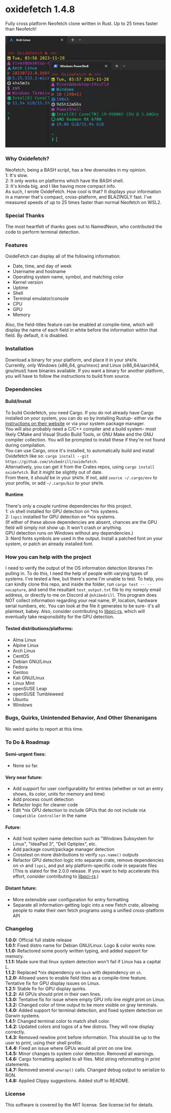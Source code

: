 # oxidefetch 1.4.8
Fully cross platform Neofetch clone written in Rust. Up to 25 times faster than Neofetch!  

![alt text](image.png "Example output of OxideFetch on a WSL2 Arch Linux host")  

### Why Oxidefetch?
Neofetch, being a BASH script, has a few downsides in my opinion.  
1: It's slow.  
2: It only works on platforms which have the BASH shell.  
3: It's kinda big, and I like having more compact info.  
As such, I wrote OxideFetch. How cool is that? It displays your information in a manner that's compact, cross-platform, and BLAZINGLY fast. I've measured speeds of up to 25 times faster than normal Neofetch on WSL2.

### Special Thanks
The most heartfelt of thanks goes out to NamedNeon, who contributed the code to perform terminal detection.  

### Features  
OxideFetch can display all of the following information:  
- Date, time, and day of week  
- Username and hostname  
- Operating system name, symbol, and matching color  
- Kernel version  
- Uptime  
- Shell  
- Terminal emulator/console  
- CPU  
- GPU  
- Memory

Also, the field-titles feature can be enabled at compile-time, which will display the name of each field in white before the information within that field. By default, it is disabled.

### Installation  
Download a binary for your platform, and place it in your `$PATH`.  
Currently, only Windows (x86_64, gnu/msvc) and Linux (x86_64/aarch64, gnu/musl) have binaries available. If you want a binary for another platform, you will have to follow the instructions to build from source.

### Dependencies 
#### Build/Install
To build Oxidefetch, you need Cargo. If you do not already have Cargo installed on your system, you can do so by installing Rustup- either via the [instructions on their website](https://doc.rust-lang.org/cargo/getting-started/installation.html "instructions on their website") or via your system package manager.  
You will also probably need a C/C++ compiler and a build system- most likely CMake and Visual Studio Build Tools, or GNU Make and the GNU compiler collection. You will be prompted to install these if they're not found during compilation.  
You can use Cargo, once it's installed, to automatically build and install Oxidefetch like so:
`cargo install --git https://github.com/shibedrill/oxidefetch`.  
Alternatively, you can get it from the Crates repos, using `cargo install oxidefetch`. But it might be slightly out of date.  
From there, it *should* be in your `$PATH`. If not, add `source ~/.cargo/env` to your profile, or add `~/.cargo/bin` to your `$PATH`.  

#### Runtime
There's only a couple runtime dependencies for this project.  
1: `sh` shell installed for GPU detection on \*nix systems.  
2: `lspci` installed for GPU detection on \*nix systems.  
(If either of these above dependencies are absent, chances are the GPU field will simply not show up. It won't crash or anything.  
GPU detection runs on Windows without any dependencies.)  
3: Nerd fonts symbols are used in the output. Install a patched font on  your system, or patch an already installed font.

### How you can help with the project
I need to verify the output of the OS information detection libraries I'm pulling in. To do this, I need the help of people with varying types of systems. I've tested a few, but there's some I'm unable to test. To help, you can kindly clone this repo, and inside the folder, run `cargo test -- --nocapture`, and send the resultant `test_output.txt` file to my noreply email address, or directly to me on Discord at `@shibedrill`. This program does NOT collect information regarding your real name, IP, location, hardware serial numbers, etc. You can look at the file it generates to be sure- it's all plaintext, babey. Also, consider contributing to [libpci-rs](https://github.com/namedneon/libpci-rs), which will eventually take responsibility for the GPU detection.  

#### Tested distributions/platforms:
- Alma Linux
- Alpine Linux
- Arch Linux
- CentOS
- Debian GNU/Linux
- Fedora
- Gentoo
- Kali GNU/Linux
- Linux Mint
- openSUSE Leap
- openSUSE Tumbleweed
- Ubuntu
- Windows

### Bugs, Quirks, Unintended Behavior, And Other Shenanigans   
No weird quirks to report at this time.  

### To Do & Roadmap   
#### Semi-urgent fixes:   
- None so far.
#### Very near future:   
- Add support for user configurability for entries (whether or not an entry shows, its color, units for memory and time)   
- Add process count detection  
- Refactor logic for cleaner code  
- Edit \*nix GPU detection to include GPUs that do not include `VGA Compatible Controller` in the name  
#### Future:  
- Add host system name detection such as "Windows Subsystem for Linux", "IdeaPad 3", "Dell Optiplex", etc.  
- Add package count/package manager detection  
- Crosstest on more distributions to verify `sys.name()` outputs  
- Refactor GPU detection logic into separate crate, remove dependencies on `sh` and `lspci`, and put any platform-specific code in separate files (This is slated for the 2.0.0 release. If you want to help accelerate this effort, consider contributing to [libpci-rs](https://github.com/namedneon/libpci-rs).)  
#### Distant future:
- More extensible user configuration for entry formatting  
- Separate all information-getting logic into a new Fetch crate, allowing people to make their own fetch programs using a unified cross-platform API  

### Changelog
**1.0.0:** Official full stable release   
**1.0.1:** Fixed distro name for Debian GNU/Linux. Logo & color works now.  
**1.1.0:** Refactored some poorly written typing, and added support for memory.  
**1.1.1:** Made sure that linux system detection won't fail if Linux has a capital L.  
**1.1.2:** Replaced *nix dependency on `bash` with dependency on `sh`.  
**1.2.0:** Allowed users to enable field titles as a compile-time feature. Tentative fix for GPU display issues on Linux.  
**1.2.1:** Stable fix for GPU display quirks.  
**1.2.2:** All GPUs should print in their own lines.  
**1.3.0:** Tentative fix for issue where empty GPU info line might print on Linux.  
**1.3.2:** Changed color of time output to be more visible on gray terminals.  
**1.4.0:** Added support for terminal detection, and fixed system detection on Darwin systems.  
**1.4.1:** Changed terminal color to match shell color.  
**1.4.2:** Updated colors and logos of a few distros. They will now display correctly.  
**1.4.3:** Removed newline print before information. This should be up to the user to print, using their shell profile.  
**1.4.4:** Fixed an issue where GPUs would all print on one line.  
**1.4.5:** Minor changes to system color detection. Removed all warnings.  
**1.4.6:** Cargo formatting applied to all files. Mild string reformatting in print statements.  
**1.4.7:** Removed several `unwrap()` calls. Changed debug output to serialize to RON.  
**1.4.8:** Applied Clippy suggestions. Added stuff to README.  

### License
This software is covered by the MIT license. See license.txt for details.
